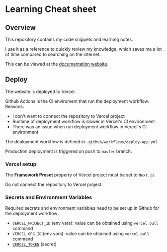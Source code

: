 # Learning Cheat sheet

## Overview

This repository contains my code snippets and learning notes.

I use it as a reference to quickly review my knowledge, which saves me a lot of time compared to searching on the internet.

This can be viewed at the [documentation website](https://docs.lamhq.com).


## Deploy

The website is deployed to Vercel.

Github Actions is the CI enviroment that run the deployment workflow. Reasons:
- I don't want to connect the repository to Vercel project
- Runtime of deployment workflow is slower in Vercel's CI environment
- There was an issue when run deployment workflow in Vercel's CI environment

The deployment workflow is defined in `.github/workflows/deploy-app.yml`.

Production deployment is triggered on push to `master` branch.

### Vercel setup

The **Framework Preset** property of Vercel project must be set to `Next.js`.

Do not connect the repository to Vercel project.

### Secrets and Environment Variables

Required secrets and environment variables need to be set up in Github for the deployment workflow:
- `VERCEL_PROJECT_ID` (env vars): value can be obtained using `vercel pull` command
- `VERCEL_ORG_ID` (env vars): value can be obtained using `vercel pull` command
- [`VERCEL_TOKEN`](https://vercel.com/guides/how-do-i-use-a-vercel-api-access-token) (secret)